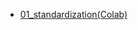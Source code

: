- [01_standardization(Colab)](https://colab.research.google.com/drive/1l6ud9PNluaFCLOiEeIB3z1gXjW9mrKXz?authuser=0)
